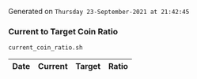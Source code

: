 Generated on `Thursday 23-September-2021 at 21:42:45`

### Current to Target Coin Ratio
`current_coin_ratio.sh`

Date|Current|Target|Ratio
---|---|---|---
